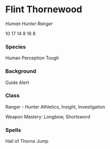 # Flint Thornewood
*Human Hunter Ranger*

10 17 14 8 16 8

### Species
Human
Perception
Tough

### Background
Guide
Alert

### Class
Ranger - Hunter
Athletics, Insight, Investigation

Weapon Mastery: Longbow, Shortsword

### Spells
Hail of Thorns
Jump
